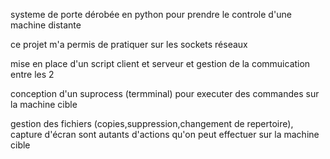systeme de porte dérobée en python pour prendre le controle d'une machine distante 

ce projet m'a permis de pratiquer sur les sockets réseaux

mise en place d'un script client et serveur et gestion de la commuication entre les 2

conception d'un suprocess (termminal) pour executer des commandes sur la machine cible

gestion des fichiers (copies,suppression,changement de repertoire), capture d'écran sont autants d'actions qu'on peut effectuer sur la machine cible
